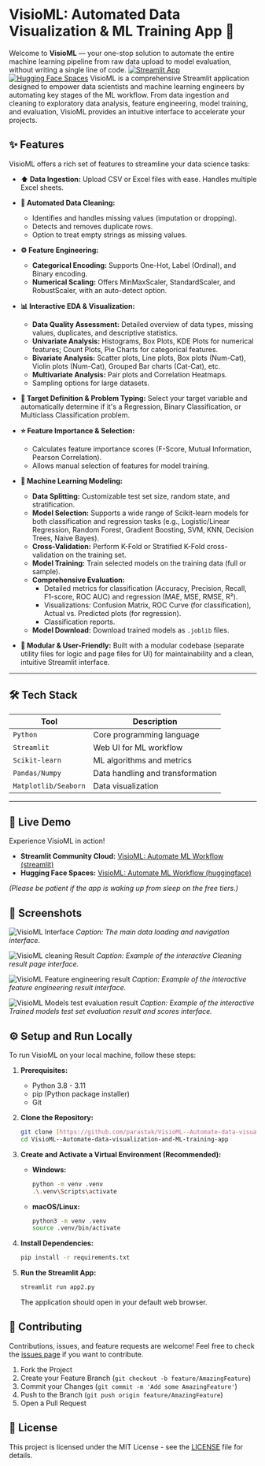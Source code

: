 # VisioML: Automated Data Visualization & ML Training App 🚀
Welcome to **VisioML** — your one-stop solution to automate the entire machine learning pipeline from raw data upload to model evaluation, without writing a single line of code.
[![Streamlit App](https://static.streamlit.io/badges/streamlit_badge_black_white.svg)](https://visioml--automate-machine-learning-workflows.streamlit.app/)
[![Hugging Face Spaces](https://img.shields.io/badge/%F0%9F%A4%97%20Hugging%20Face-Spaces-blue)](https://huggingface.co/spaces/parastak15/VisioML)
VisioML is a comprehensive Streamlit application designed to empower data scientists and machine learning engineers by automating key stages of the ML workflow.
From data ingestion and cleaning to exploratory data analysis, feature engineering, model training, and evaluation, VisioML provides an intuitive interface to accelerate your projects.

## ✨ Features

VisioML offers a rich set of features to streamline your data science tasks:

* **⬆️ Data Ingestion:** Upload CSV or Excel files with ease. Handles multiple Excel sheets.
* **🧹 Automated Data Cleaning:**
    * Identifies and handles missing values (imputation or dropping).
    * Detects and removes duplicate rows.
    * Option to treat empty strings as missing values.
  
* **⚙️ Feature Engineering:**
    * **Categorical Encoding:** Supports One-Hot, Label (Ordinal), and Binary encoding.
    * **Numerical Scaling:** Offers MinMaxScaler, StandardScaler, and RobustScaler, with an auto-detect option.
      
* **📊 Interactive EDA & Visualization:**
    * **Data Quality Assessment:** Detailed overview of data types, missing values, duplicates, and descriptive statistics.
    * **Univariate Analysis:** Histograms, Box Plots, KDE Plots for numerical features; Count Plots, Pie Charts for categorical features.
    * **Bivariate Analysis:** Scatter plots, Line plots, Box plots (Num-Cat), Violin plots (Num-Cat), Grouped Bar charts (Cat-Cat), etc.
    * **Multivariate Analysis:** Pair plots and Correlation Heatmaps.
    * Sampling options for large datasets.
    
* **🎯 Target Definition & Problem Typing:** Select your target variable and automatically determine if it's a Regression, Binary Classification, or Multiclass Classification problem.
* **⭐ Feature Importance & Selection:**
    * Calculates feature importance scores (F-Score, Mutual Information, Pearson Correlation).
    * Allows manual selection of features for model training.
  
* **🤖 Machine Learning Modeling:**
    * **Data Splitting:** Customizable test set size, random state, and stratification.
    * **Model Selection:** Supports a wide range of Scikit-learn models for both classification and regression tasks (e.g., Logistic/Linear Regression, Random Forest, Gradient Boosting, SVM, KNN, Decision Trees, Naive Bayes).
    * **Cross-Validation:** Perform K-Fold or Stratified K-Fold cross-validation on the training set.
    * **Model Training:** Train selected models on the training data (full or sample).
    * **Comprehensive Evaluation:**
        * Detailed metrics for classification (Accuracy, Precision, Recall, F1-score, ROC AUC) and regression (MAE, MSE, RMSE, R²).
        * Visualizations: Confusion Matrix, ROC Curve (for classification), Actual vs. Predicted plots (for regression).
        * Classification reports.
    * **Model Download:** Download trained models as `.joblib` files.
* **📄 Modular & User-Friendly:** Built with a modular codebase (separate utility files for logic and page files for UI) for maintainability and a clean, intuitive Streamlit interface.

---

## 🛠️ Tech Stack

| Tool       | Description                            |
|------------|----------------------------------------|
| `Python`   | Core programming language              |
| `Streamlit`| Web UI for ML workflow                 |
| `Scikit-learn` | ML algorithms and metrics          |
| `Pandas/Numpy`| Data handling and transformation    |
| `Matplotlib/Seaborn` | Data visualization           |

---

## 🚀 Live Demo

Experience VisioML in action!

* **Streamlit Community Cloud:** [VisioML: Automate ML Workflow (streamlit) ](https://visioml--automate-machine-learning-workflows.streamlit.app/)
* **Hugging Face Spaces:** [VisioML: Automate ML Workflow (huggingface) ](https://huggingface.co/spaces/parastak15/VisioML)

*(Please be patient if the app is waking up from sleep on the free tiers.)*

## 📸 Screenshots

![VisioML Interface](https://github.com/parastak/VisioML--Automate-data-visualization-and-ML-training-app/blob/793d5660886e80c6bc57dec45c483f2919d96e64/assets/images/screenshot1.png)
*Caption: The main data loading and navigation interface.*


![VisioML cleaning Result](https://github.com/parastak/VisioML--Automate-data-visualization-and-ML-training-app/blob/793d5660886e80c6bc57dec45c483f2919d96e64/assets/images/screenshot2.png)
*Caption: Example of the interactive Cleaning result page interface.*


![VisioML Feature engineering result](https://github.com/parastak/VisioML--Automate-data-visualization-and-ML-training-app/blob/793d5660886e80c6bc57dec45c483f2919d96e64/assets/images/screenshot3.png)
*Caption: Example of the interactive feature engineering result interface.*


![VisioML Models test evaluation result](https://github.com/parastak/VisioML--Automate-data-visualization-and-ML-training-app/blob/793d5660886e80c6bc57dec45c483f2919d96e64/assets/images/screenshot6.png)
*Caption: Example of the interactive Trained models test set evaluation result and scores interface.*


## ⚙️ Setup and Run Locally
To run VisioML on your local machine, follow these steps:

1.  **Prerequisites:**
    * Python 3.8 - 3.11
    * pip (Python package installer)
    * Git

2.  **Clone the Repository:**
    ```bash
    git clone [https://github.com/parastak/VisioML--Automate-data-visualization-and-ML-training-app.git](https://github.com/parastak/VisioML--Automate-data-visualization-and-ML-training-app.git)
    cd VisioML--Automate-data-visualization-and-ML-training-app
    ```

3.  **Create and Activate a Virtual Environment (Recommended):**
    * **Windows:**
        ```bash
        python -m venv .venv
        .\.venv\Scripts\activate
        ```
    * **macOS/Linux:**
        ```bash
        python3 -m venv .venv
        source .venv/bin/activate
        ```

4.  **Install Dependencies:**
    ```bash
    pip install -r requirements.txt
    ```

5.  **Run the Streamlit App:**
    ```bash
    streamlit run app2.py
    ```
    The application should open in your default web browser.

## 🤝 Contributing

Contributions, issues, and feature requests are welcome! Feel free to check the [issues page](https://github.com/parastak/VisioML--Automate-data-visualization-and-ML-training-app/issues) if you want to contribute.

1.  Fork the Project
2.  Create your Feature Branch (`git checkout -b feature/AmazingFeature`)
3.  Commit your Changes (`git commit -m 'Add some AmazingFeature'`)
4.  Push to the Branch (`git push origin feature/AmazingFeature`)
5.  Open a Pull Request

## 📜 License

This project is licensed under the MIT License - see the [LICENSE](LICENSE) file for details.
